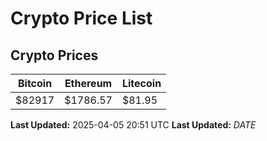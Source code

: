# Crypto Price List

## Crypto Prices
| Bitcoin | Ethereum | Litecoin |
| ------- | -------- | -------- |
| $82917 | $1786.57 | $81.95 |
**Last Updated:** 2025-04-05 20:51 UTC
**Last Updated:** $DATE$
